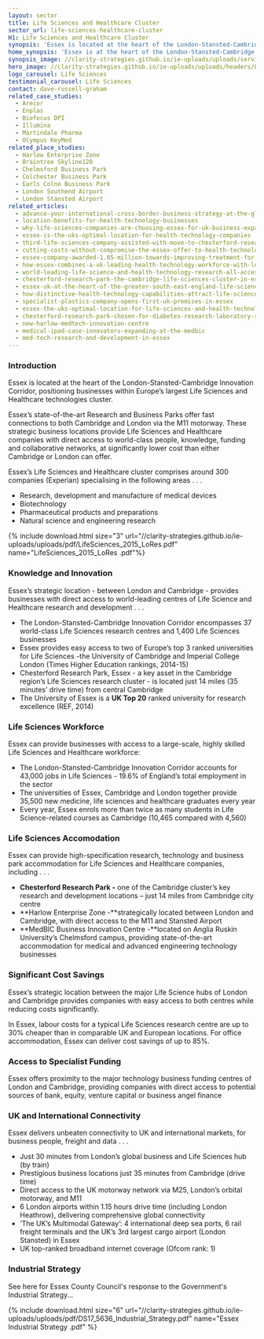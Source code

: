 ```yaml
---
layout: sector
title: Life Sciences and Healthcare Cluster
sector_url: life-sciences-healthcare-cluster
H1: Life Sciences and Healthcare Cluster
synopsis: 'Essex is located at the heart of the London-Stansted-Cambridge Innovation Corridor, positioning businesses within Europe’s largest Life Sciences and Healthcare technologies cluster.'
home_synopsis: 'Essex is at the heart of the London-Stansted-Cambridge Innovation Corridor, positioning businesses in Europe’s largest Life Sciences & Healthcare technologies cluster'
synopsis_image: //clarity-strategies.github.io/ie-uploads/uploads/services/LifeSc_Synopsis_555x300.jpg
hero_image: //clarity-strategies.github.io/ie-uploads/uploads/headers/LifeSc_Hero_Overlay_1980x600.jpg
logo_carousel: Life Sciences
testimonial_carousel: Life Sciences
contact: dave-russell-graham
related_case_studies:
  - Arecor
  - Enplas
  - Biofocus DPI
  - Illumina
  - Martindale Pharma
  - Olympus KeyMed
related_place_studies:
  - Harlow Enterprise Zone
  - Braintree Skyline120
  - Chelmsford Business Park
  - Colchester Business Park
  - Earls Colne Business Park
  - London Southend Airport
  - London Stansted Airport
related_articles:
  - advance-your-international-cross-border-business-strategy-at-the-global-exp
  - location-benefits-for-health-technology-businesses
  - why-life-sciences-companies-are-choosing-essex-for-uk-business-expansions
  - essex-is-the-uks-optimal-location-for-health-technology-companies
  - third-life-sciences-company-assisted-with-move-to-chesterford-research-park
  - cutting-costs-without-compromise-the-essex-offer-to-health-technology-companies
  - essex-company-awarded-1.05-million-towards-improving-treatment-for-diabetes
  - how-essex-combines-a-uk-leading-health-technology-workforce-with-lower-labour-costs
  - world-leading-life-science-and-health-technology-research-all-accessible-from-essex
  - chesterford-research-park-the-cambridge-life-sciences-cluster-in-essex
  - essex-uk-at-the-heart-of-the-greater-south-east-england-life-sciences-and-healthcare-cluster
  - how-distinctive-health-technology-capabilities-attract-life-science-healthcare-companies-to-essex
  - specialist-plastics-company-opens-first-uk-premises-in-essex
  - essex-the-uks-optimal-location-for-life-sciences-and-health-technology-companies
  - chesterford-research-park-chosen-for-diabetes-research-laboratory-space
  - new-harlow-medtech-innovation-centre
  - medical-ipad-case-innovators-expanding-at-the-medbic
  - med-tech-research-and-development-in-essex
---
```



### Introduction

Essex is located at the heart of the London-Stansted-Cambridge Innovation Corridor, positioning businesses within Europe’s largest Life Sciences and Healthcare technologies cluster.

Essex’s state-of-the-art Research and Business Parks offer fast connections to both Cambridge and London via the M11 motorway. These strategic business locations provide Life Sciences and Healthcare companies with direct access to world-class people, knowledge, funding and collaborative networks, at significantly lower cost than either Cambridge or London can offer.

Essex’s Life Sciences and Healthcare cluster comprises around 300 companies (Experian) specialising in the following areas . . .

* Research, development and manufacture of medical devices
* Biotechnology
* Pharmaceutical products and preparations
* Natural science and engineering research

{% include download.html size="3" url="//clarity-strategies.github.io/ie-uploads/uploads/pdf/LifeSciences_2015_LoRes.pdf" name="LifeSciences_2015_LoRes .pdf"%}

### Knowledge and Innovation


Essex’s strategic location - between London and Cambridge - provides businesses with direct access to world-leading centres of Life Science and Healthcare research and development . . .

* The London-Stansted-Cambridge Innovation Corridor encompasses 37 world-class Life Sciences research centres and 1,400 Life Sciences businesses
* Essex provides easy access to two of Europe’s top 3 ranked universities for Life Sciences -the University of Cambridge and Imperial College London (Times Higher Education rankings, 2014-15)
* Chesterford Research Park, Essex - a key asset in the Cambridge region’s Life Sciences research cluster - is located just 14 miles (35 minutes’ drive time) from central Cambridge
* The University of Essex is a **UK Top 20** ranked university for research excellence (REF, 2014)

### Life Sciences Workforce

Essex can provide businesses with access to a large-scale, highly skilled Life Sciences and Healthcare workforce:

* The London-Stansted-Cambridge Innovation Corridor accounts for 43,000 jobs in Life Sciences - 19.6% of England’s total employment in the sector
* The universities of Essex, Cambridge and London together provide 35,500 new medicine, life sciences and healthcare graduates every year
* Every year, Essex enrols more than twice as many students in Life Science-related courses as Cambridge (10,465 compared with 4,560)

### Life Sciences Accomodation

Essex can provide high-specification research, technology and business park accommodation for Life Sciences and Healthcare companies, including . . .

* **Chesterford Research Park -** one of the Cambridge cluster’s key research and development locations – just 14 miles from Cambridge city centre
* **Harlow Enterprise Zone -**strategically located between London and Cambridge, with direct access to the M11 and Stansted Airport
* **MedBIC Business Innovation Centre -**located on Anglia Ruskin University’s Chelmsford campus, providing state-of-the-art accommodation for medical and advanced engineering technology businesses

### Significant Cost Savings

Essex’s strategic location between the major Life Science hubs of London and Cambridge provides companies with easy access to both centres while reducing costs significantly.

In Essex, labour costs for a typical Life Sciences research centre are up to 30% cheaper than in comparable UK and European locations. For office accommodation, Essex can deliver cost savings of up to 85%.

### Access to Specialist Funding

Essex offers proximity to the major technology business funding centres of London and Cambridge, providing companies with direct access to potential sources of bank, equity, venture capital or business angel finance

### UK and International Connectivity

Essex delivers unbeaten connectivity to UK and international markets, for business people, freight and data . . .

* Just 30 minutes from London’s global business and Life Sciences hub (by train)
* Prestigious business locations just 35 minutes from Cambridge (drive time)
* Direct access to the UK motorway network via M25, London’s orbital motorway, and M11&nbsp;
* 6 London airports within 1.15 hours drive time (including London Heathrow), delivering comprehensive global connectivity
* ‘The UK’s Multimodal Gateway’: 4 international deep sea ports, 6 rail freight terminals and the UK’s 3rd largest cargo airport (London Stansted) in Essex
* UK top-ranked broadband internet coverage (Ofcom rank: 1)

### Industrial Strategy

See here for Essex County Council's response to the Government's Industrial Strategy...

{% 
include download.html 
size="6" 
url="//clarity-strategies.github.io/ie-uploads/uploads/pdf/DS17_5636_Industrial_Strategy.pdf" 
name="Essex Industrial Strategy .pdf"
%}